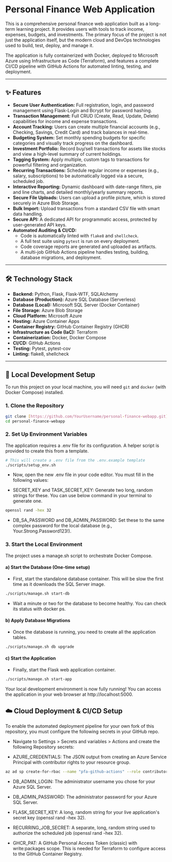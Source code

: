 # Personal Finance Web Application

This is a comprehensive personal finance web application built as a long-term learning project. It provides users with tools to track income, expenses, budgets, and investments. The primary focus of the project is not just the application itself, but the modern cloud and DevOps technologies used to build, test, deploy, and manage it.

The application is fully containerized with Docker, deployed to Microsoft Azure using Infrastructure as Code (Terraform), and features a complete CI/CD pipeline with GitHub Actions for automated linting, testing, and deployment.

---

## ✨ Features

* **Secure User Authentication:** Full registration, login, and password management using Flask-Login and Bcrypt for password hashing.
* **Transaction Management:** Full CRUD (Create, Read, Update, Delete) capabilities for income and expense transactions.
* **Account Tracking:** Users can create multiple financial accounts (e.g., Checking, Savings, Credit Card) and track balances in real-time.
* **Budgeting System:** Set monthly spending budgets for specific categories and visually track progress on the dashboard.
* **Investment Portfolio:** Record buy/sell transactions for assets like stocks and view a high-level summary of current holdings.
* **Tagging System:** Apply multiple, custom tags to transactions for powerful filtering and organization.
* **Recurring Transactions:** Schedule regular income or expenses (e.g., salary, subscriptions) to be automatically logged via a secure, scheduled job.
* **Interactive Reporting:** Dynamic dashboard with date-range filters, pie and line charts, and detailed monthly/yearly summary reports.
* **Secure File Uploads:** Users can upload a profile picture, which is stored securely in Azure Blob Storage.
* **Bulk Import:** Upload transactions from a standard CSV file with smart data handling.
* **Secure API:** A dedicated API for programmatic access, protected by user-generated API keys.
* **Automated Auditing & CI/CD:**
    * Code is automatically linted with `flake8` and `shellcheck`.
    * A full test suite using `pytest` is run on every deployment.
    * Code coverage reports are generated and uploaded as artifacts.
    * A multi-job GitHub Actions pipeline handles testing, building, database migrations, and deployment.

---

## 🛠️ Technology Stack

* **Backend:** Python, Flask, Flask-WTF, SQLAlchemy
* **Database (Production):** Azure SQL Database (Serverless)
* **Database (Local):** Microsoft SQL Server (Docker Container)
* **File Storage:** Azure Blob Storage
* **Cloud Platform:** Microsoft Azure
* **Hosting:** Azure Container Apps
* **Container Registry:** GitHub Container Registry (GHCR)
* **Infrastructure as Code (IaC):** Terraform
* **Containerization:** Docker, Docker Compose
* **CI/CD:** GitHub Actions
* **Testing:** Pytest, pytest-cov
* **Linting:** flake8, shellcheck

---

## 🚀 Local Development Setup

To run this project on your local machine, you will need `git` and `docker` (with Docker Compose) installed.

### 1. Clone the Repository
```bash
git clone [https://github.com/YourUsername/personal-finance-webapp.git](https://github.com/YourUsername/personal-finance-webapp.git)
cd personal-finance-webapp
```
### 2. Set Up Environment Variables
The application requires a .env file for its configuration. A helper script is provided to create this from a template.
```bash
# This will create a .env file from the .env.example template
./scripts/setup_env.sh
```
* Now, open the new .env file in your code editor. You must fill in the following values:

* SECRET_KEY and TASK_SECRET_KEY: Generate two long, random strings for these. You can use below command in your terminal to generate one.
```bash
openssl rand -hex 32
```

* DB_SA_PASSWORD and DB_ADMIN_PASSWORD: Set these to the same complex password for the local database (e.g., Your.Strong.Password123!).

### 3. Start the Local Environment
The project uses a manage.sh script to orchestrate Docker Compose.

#### a) Start the Database (One-time setup)

* First, start the standalone database container. This will be slow the first time as it downloads the SQL Server image.
```bash
./scripts/manage.sh start-db
```
* Wait a minute or two for the database to become healthy. You can check its status with docker ps.

#### b) Apply Database Migrations

* Once the database is running, you need to create all the application tables.
```bash
./scripts/manage.sh db upgrade
```
#### c) Start the Application

* Finally, start the Flask web application container.
```bash
./scripts/manage.sh start-app
```
Your local development environment is now fully running! You can access the application in your web browser at http://localhost:5000.

## ☁️ Cloud Deployment & CI/CD Setup
To enable the automated deployment pipeline for your own fork of this repository, you must configure the following secrets in your GitHub repo.

* Navigate to Settings > Secrets and variables > Actions and create the following Repository secrets:

* AZURE_CREDENTIALS: The JSON output from creating an Azure Service Principal with contributor rights to your resource group.
```bash
az ad sp create-for-rbac --name "pfa-github-actions" --role contributor --scopes /subscriptions/YOUR_SUBSCRIPTION_ID/resourceGroups/YOUR_RESOURCE_GROUP_NAME --sdk-auth
```
* DB_ADMIN_LOGIN: The administrator username you chose for your Azure SQL Server.

* DB_ADMIN_PASSWORD: The administrator password for your Azure SQL Server.

* FLASK_SECRET_KEY: A long, random string for your live application's secret key (openssl rand -hex 32).

* RECURRING_JOB_SECRET: A separate, long, random string used to authorize the scheduled job (openssl rand -hex 32).

* GHCR_PAT: A GitHub Personal Access Token (classic) with write:packages scope. This is needed for Terraform to configure access to the GitHub Container Registry.